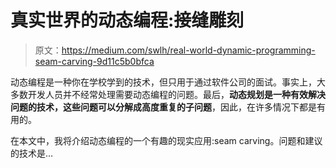# 真实世界的动态编程:接缝雕刻

> 原文：<https://medium.com/swlh/real-world-dynamic-programming-seam-carving-9d11c5b0bfca>

动态编程是一种你在学校学到的技术，但只用于通过软件公司的面试。事实上，大多数开发人员并不经常处理需要动态编程的问题。最后，**动态规划是一种有效解决问题的技术，这些问题可以分解成高度重复的子问题**，因此，在许多情况下都是有用的。

在本文中，我将介绍动态编程的一个有趣的现实应用:seam carving。问题和建议的技术是…